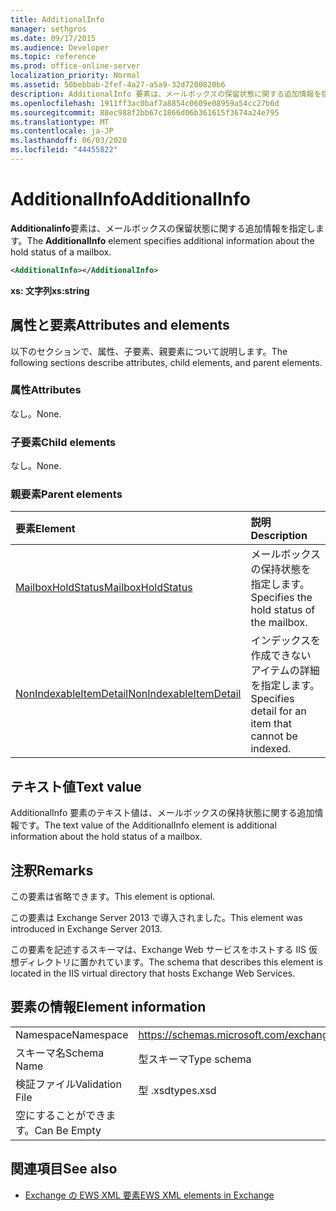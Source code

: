 ```yaml
---
title: AdditionalInfo
manager: sethgros
ms.date: 09/17/2015
ms.audience: Developer
ms.topic: reference
ms.prod: office-online-server
localization_priority: Normal
ms.assetid: 50bebbab-2fef-4a27-a5a9-32d7200820b6
description: AdditionalInfo 要素は、メールボックスの保留状態に関する追加情報を指定します。
ms.openlocfilehash: 1911ff3ac0baf7a8854c0609e08959a54cc27b6d
ms.sourcegitcommit: 88ec988f2bb67c1866d06b361615f3674a24e795
ms.translationtype: MT
ms.contentlocale: ja-JP
ms.lasthandoff: 06/03/2020
ms.locfileid: "44455822"
---
```

# <a name="additionalinfo"></a><span data-ttu-id="5bb2d-103">AdditionalInfo</span><span class="sxs-lookup"><span data-stu-id="5bb2d-103">AdditionalInfo</span></span>

<span data-ttu-id="5bb2d-104">**Additionalinfo**要素は、メールボックスの保留状態に関する追加情報を指定します。</span><span class="sxs-lookup"><span data-stu-id="5bb2d-104">The **AdditionalInfo** element specifies additional information about the hold status of a mailbox.</span></span> 
  
```XML
<AdditionalInfo></AdditionalInfo>
```

 <span data-ttu-id="5bb2d-105">**xs: 文字列**</span><span class="sxs-lookup"><span data-stu-id="5bb2d-105">**xs:string**</span></span>
## <a name="attributes-and-elements"></a><span data-ttu-id="5bb2d-106">属性と要素</span><span class="sxs-lookup"><span data-stu-id="5bb2d-106">Attributes and elements</span></span>

<span data-ttu-id="5bb2d-107">以下のセクションで、属性、子要素、親要素について説明します。</span><span class="sxs-lookup"><span data-stu-id="5bb2d-107">The following sections describe attributes, child elements, and parent elements.</span></span>
  
### <a name="attributes"></a><span data-ttu-id="5bb2d-108">属性</span><span class="sxs-lookup"><span data-stu-id="5bb2d-108">Attributes</span></span>

<span data-ttu-id="5bb2d-109">なし。</span><span class="sxs-lookup"><span data-stu-id="5bb2d-109">None.</span></span>
  
### <a name="child-elements"></a><span data-ttu-id="5bb2d-110">子要素</span><span class="sxs-lookup"><span data-stu-id="5bb2d-110">Child elements</span></span>

<span data-ttu-id="5bb2d-111">なし。</span><span class="sxs-lookup"><span data-stu-id="5bb2d-111">None.</span></span>
  
### <a name="parent-elements"></a><span data-ttu-id="5bb2d-112">親要素</span><span class="sxs-lookup"><span data-stu-id="5bb2d-112">Parent elements</span></span>

|<span data-ttu-id="5bb2d-113">**要素**</span><span class="sxs-lookup"><span data-stu-id="5bb2d-113">**Element**</span></span>|<span data-ttu-id="5bb2d-114">**説明**</span><span class="sxs-lookup"><span data-stu-id="5bb2d-114">**Description**</span></span>|
|:-----|:-----|
|[<span data-ttu-id="5bb2d-115">MailboxHoldStatus</span><span class="sxs-lookup"><span data-stu-id="5bb2d-115">MailboxHoldStatus</span></span>](mailboxholdstatus.md) <br/> |<span data-ttu-id="5bb2d-116">メールボックスの保持状態を指定します。</span><span class="sxs-lookup"><span data-stu-id="5bb2d-116">Specifies the hold status of the mailbox.</span></span>  <br/> |
|[<span data-ttu-id="5bb2d-117">NonIndexableItemDetail</span><span class="sxs-lookup"><span data-stu-id="5bb2d-117">NonIndexableItemDetail</span></span>](nonindexableitemdetail.md) <br/> |<span data-ttu-id="5bb2d-118">インデックスを作成できないアイテムの詳細を指定します。</span><span class="sxs-lookup"><span data-stu-id="5bb2d-118">Specifies detail for an item that cannot be indexed.</span></span>  <br/> |
   
## <a name="text-value"></a><span data-ttu-id="5bb2d-119">テキスト値</span><span class="sxs-lookup"><span data-stu-id="5bb2d-119">Text value</span></span>

<span data-ttu-id="5bb2d-120">AdditionalInfo 要素のテキスト値は、メールボックスの保持状態に関する追加情報です。</span><span class="sxs-lookup"><span data-stu-id="5bb2d-120">The text value of the AdditionalInfo element is additional information about the hold status of a mailbox.</span></span>
  
## <a name="remarks"></a><span data-ttu-id="5bb2d-121">注釈</span><span class="sxs-lookup"><span data-stu-id="5bb2d-121">Remarks</span></span>

<span data-ttu-id="5bb2d-122">この要素は省略できます。</span><span class="sxs-lookup"><span data-stu-id="5bb2d-122">This element is optional.</span></span>
  
<span data-ttu-id="5bb2d-123">この要素は Exchange Server 2013 で導入されました。</span><span class="sxs-lookup"><span data-stu-id="5bb2d-123">This element was introduced in Exchange Server 2013.</span></span>
  
<span data-ttu-id="5bb2d-124">この要素を記述するスキーマは、Exchange Web サービスをホストする IIS 仮想ディレクトリに置かれています。</span><span class="sxs-lookup"><span data-stu-id="5bb2d-124">The schema that describes this element is located in the IIS virtual directory that hosts Exchange Web Services.</span></span>
  
## <a name="element-information"></a><span data-ttu-id="5bb2d-125">要素の情報</span><span class="sxs-lookup"><span data-stu-id="5bb2d-125">Element information</span></span>

|||
|:-----|:-----|
|<span data-ttu-id="5bb2d-126">Namespace</span><span class="sxs-lookup"><span data-stu-id="5bb2d-126">Namespace</span></span>  <br/> |https://schemas.microsoft.com/exchange/services/2006/types  <br/> |
|<span data-ttu-id="5bb2d-127">スキーマ名</span><span class="sxs-lookup"><span data-stu-id="5bb2d-127">Schema Name</span></span>  <br/> |<span data-ttu-id="5bb2d-128">型スキーマ</span><span class="sxs-lookup"><span data-stu-id="5bb2d-128">Type schema</span></span>  <br/> |
|<span data-ttu-id="5bb2d-129">検証ファイル</span><span class="sxs-lookup"><span data-stu-id="5bb2d-129">Validation File</span></span>  <br/> |<span data-ttu-id="5bb2d-130">型 .xsd</span><span class="sxs-lookup"><span data-stu-id="5bb2d-130">types.xsd</span></span>  <br/> |
|<span data-ttu-id="5bb2d-131">空にすることができます。</span><span class="sxs-lookup"><span data-stu-id="5bb2d-131">Can Be Empty</span></span>  <br/> ||
   
## <a name="see-also"></a><span data-ttu-id="5bb2d-132">関連項目</span><span class="sxs-lookup"><span data-stu-id="5bb2d-132">See also</span></span>

- [<span data-ttu-id="5bb2d-133">Exchange の EWS XML 要素</span><span class="sxs-lookup"><span data-stu-id="5bb2d-133">EWS XML elements in Exchange</span></span>](ews-xml-elements-in-exchange.md)

